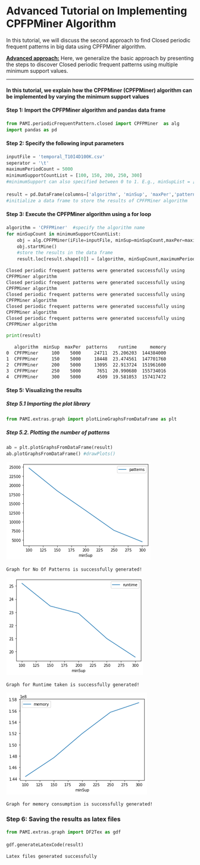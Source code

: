 # Advanced Tutorial on Implementing CPFPMiner Algorithm

In this tutorial, we will discuss the second approach to find Closed periodic frequent patterns in big data using CPFPMiner algorithm.

[__Advanced approach:__](#advApproach) Here, we generalize the basic approach by presenting the steps to discover Closed periodic frequent patterns using multiple minimum support values.

***

#### In this tutorial, we explain how the CPFPMiner (CPFPMiner) algorithm  can be implemented by varying the minimum support values

#### Step 1: Import the CPFPMiner algorithm and pandas data frame


```python
from PAMI.periodicFrequentPattern.closed import CPFPMiner  as alg
import pandas as pd
```

#### Step 2: Specify the following input parameters


```python
inputFile = 'temporal_T10I4D100K.csv'
seperator = '\t'
maximumPeriodCount = 5000
minimumSupportCountList = [100, 150, 200, 250, 300] 
#minimumSupport can also specified between 0 to 1. E.g., minSupList = [0.005, 0.006, 0.007, 0.008, 0.009]

result = pd.DataFrame(columns=['algorithm', 'minSup', 'maxPer','patterns', 'runtime', 'memory']) 
#initialize a data frame to store the results of CPFPMiner algorithm
```

#### Step 3: Execute the CPFPMiner algorithm using a for loop


```python
algorithm = 'CPFPMiner'  #specify the algorithm name
for minSupCount in minimumSupportCountList:
    obj = alg.CPFPMiner(iFile=inputFile, minSup=minSupCount,maxPer=maximumPeriodCount, sep=seperator)
    obj.startMine()
    #store the results in the data frame
    result.loc[result.shape[0]] = [algorithm, minSupCount,maximumPeriodCount, len(obj.getPatterns()), obj.getRuntime(), obj.getMemoryRSS()]

```

    Closed periodic frequent patterns were generated successfully using CPFPMiner algorithm 
    Closed periodic frequent patterns were generated successfully using CPFPMiner algorithm 
    Closed periodic frequent patterns were generated successfully using CPFPMiner algorithm 
    Closed periodic frequent patterns were generated successfully using CPFPMiner algorithm 
    Closed periodic frequent patterns were generated successfully using CPFPMiner algorithm 



```python
print(result)
```

       algorithm  minSup  maxPer  patterns    runtime     memory
    0  CPFPMiner     100    5000     24711  25.206203  144384000
    1  CPFPMiner     150    5000     18448  23.474561  147701760
    2  CPFPMiner     200    5000     13095  22.913724  151961600
    3  CPFPMiner     250    5000      7651  20.990680  155734016
    4  CPFPMiner     300    5000      4509  19.581053  157417472


#### Step 5: Visualizing the results

##### Step 5.1 Importing the plot library


```python
from PAMI.extras.graph import plotLineGraphsFromDataFrame as plt
```

##### Step 5.2. Plotting the number of patterns


```python
ab = plt.plotGraphsFromDataFrame(result)
ab.plotGraphsFromDataFrame() #drawPlots()
```


    
![png](output_15_0.png)
    


    Graph for No Of Patterns is successfully generated!



    
![png](output_15_2.png)
    


    Graph for Runtime taken is successfully generated!



    
![png](output_15_4.png)
    


    Graph for memory consumption is successfully generated!


### Step 6: Saving the results as latex files

```python
from PAMI.extras.graph import DF2Tex as gdf

gdf.generateLatexCode(result)
```

    Latex files generated successfully

